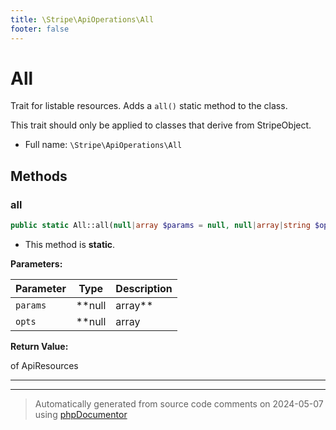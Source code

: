 ```yaml
---
title: \Stripe\ApiOperations\All
footer: false
---
```


# All

Trait for listable resources. Adds a `all()` static method to the class.

This trait should only be applied to classes that derive from StripeObject.

* Full name: `\Stripe\ApiOperations\All`




## Methods

### all



```php
public static All::all(null|array $params = null, null|array|string $opts = null): \Stripe\Collection
```



* This method is **static**.




**Parameters:**

| Parameter | Type | Description |
|-----------|------|-------------|
| `params` | **null|array** |  |
| `opts` | **null|array|string** |  |


**Return Value:**

of ApiResources



---

---
> Automatically generated from source code comments on 2024-05-07 using [phpDocumentor](http://www.phpdoc.org/)

